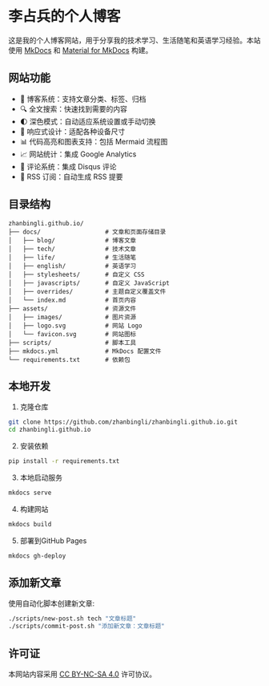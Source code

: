 # 李占兵的个人博客

这是我的个人博客网站，用于分享我的技术学习、生活随笔和英语学习经验。本站使用 [MkDocs](https://www.mkdocs.org/) 和 [Material for MkDocs](https://squidfunk.github.io/mkdocs-material/) 构建。

## 网站功能

- 💬 博客系统：支持文章分类、标签、归档
- 🔍 全文搜索：快速找到需要的内容
- 🌓 深色模式：自动适应系统设置或手动切换
- 📱 响应式设计：适配各种设备尺寸
- 📊 代码高亮和图表支持：包括 Mermaid 流程图
- 📈 网站统计：集成 Google Analytics
- 💭 评论系统：集成 Disqus 评论
- 📰 RSS 订阅：自动生成 RSS 提要

## 目录结构

```
zhanbingli.github.io/
├── docs/                  # 文章和页面存储目录
│   ├── blog/              # 博客文章
│   ├── tech/              # 技术文章
│   ├── life/              # 生活随笔
│   ├── english/           # 英语学习
│   ├── stylesheets/       # 自定义 CSS
│   ├── javascripts/       # 自定义 JavaScript
│   ├── overrides/         # 主题自定义覆盖文件
│   └── index.md           # 首页内容
├── assets/                # 资源文件
│   ├── images/            # 图片资源
│   ├── logo.svg           # 网站 Logo
│   └── favicon.svg        # 网站图标
├── scripts/               # 脚本工具
├── mkdocs.yml             # MkDocs 配置文件
└── requirements.txt       # 依赖包
```

## 本地开发

1. 克隆仓库
```bash
git clone https://github.com/zhanbingli/zhanbingli.github.io.git
cd zhanbingli.github.io
```

2. 安装依赖
```bash
pip install -r requirements.txt
```

3. 本地启动服务
```bash
mkdocs serve
```

4. 构建网站
```bash
mkdocs build
```

5. 部署到GitHub Pages
```bash
mkdocs gh-deploy
```

## 添加新文章

使用自动化脚本创建新文章:

```bash
./scripts/new-post.sh tech "文章标题"
./scripts/commit-post.sh "添加新文章：文章标题"
```

## 许可证

本网站内容采用 [CC BY-NC-SA 4.0](https://creativecommons.org/licenses/by-nc-sa/4.0/) 许可协议。
